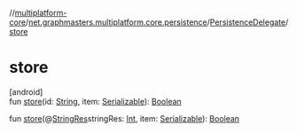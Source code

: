 //[multiplatform-core](../../../index.md)/[net.graphmasters.multiplatform.core.persistence](../index.md)/[PersistenceDelegate](index.md)/[store](store.md)

# store

[android]\
fun [store](store.md)(id: [String](https://kotlinlang.org/api/latest/jvm/stdlib/kotlin/-string/index.html), item: [Serializable](https://developer.android.com/reference/kotlin/java/io/Serializable.html)): [Boolean](https://kotlinlang.org/api/latest/jvm/stdlib/kotlin/-boolean/index.html)

fun [store](store.md)(@[StringRes](https://developer.android.com/reference/kotlin/androidx/annotation/StringRes.html)stringRes: [Int](https://kotlinlang.org/api/latest/jvm/stdlib/kotlin/-int/index.html), item: [Serializable](https://developer.android.com/reference/kotlin/java/io/Serializable.html)): [Boolean](https://kotlinlang.org/api/latest/jvm/stdlib/kotlin/-boolean/index.html)
